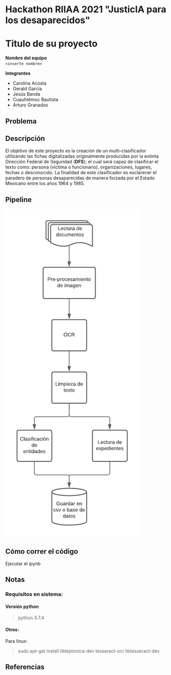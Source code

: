 # Hackathon RIIAA 2021 "JusticIA para los desaparecidos"

# Titulo de su proyecto

**Nombre del equipo**  
`<inserte nombre>`


**Integrantes**
* Carolina Acosta
* Gerald García
* Jesús Banda
* Cuauhtémoc Bautista
* Arturo Granados

## Problema


## Descripción

El objetivo de este proyecto es la creación de un multi-clasificador utilizando las fichas digitalizadas
originalmente producidas por la extinta Dirección Federal de Seguridad (**DFS**); el cual será capaz de 
clasificar el texto como: persona (víctima o funcionario), organizaciones, lugares, fechas o desconocido.
La finalidad de este clasificador es esclarecer el paradero de personas desaparecidas de manera forzada 
por el Estado Mexicano entre los años 1964 y 1985.


## Pipeline
![Pipeline](./imagenes/pipeline.png "Pipeline")

## Cómo correr el código
Ejecutar el ipynb

## Notas
### Requisitos en sistema:

#### Versión python
> python 3.7.4

#### Otros:
Para linux:
> sudo apt-get install libleptonica-dev tesseract-ocr libtesseract-dev

## Referencias

